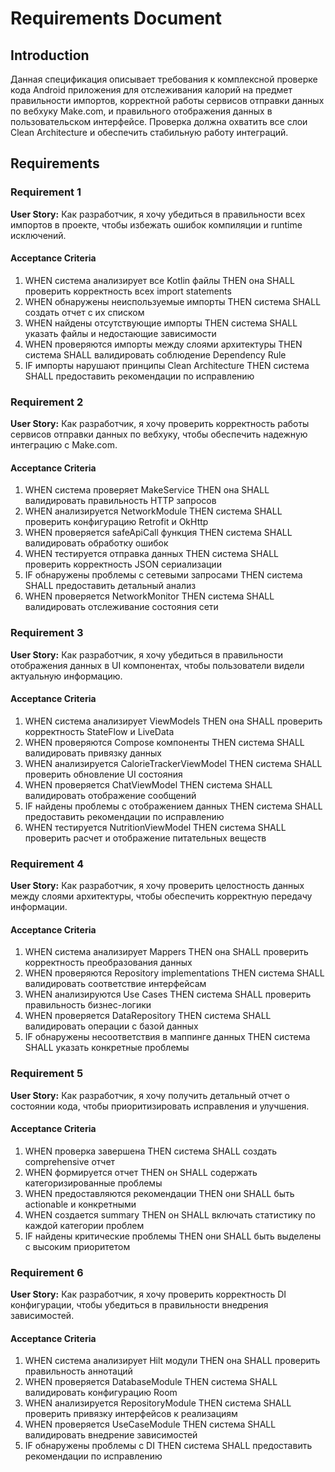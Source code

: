 # Requirements Document

## Introduction

Данная спецификация описывает требования к комплексной проверке кода Android приложения для отслеживания калорий на предмет правильности импортов, корректной работы сервисов отправки данных по вебхуку Make.com, и правильного отображения данных в пользовательском интерфейсе. Проверка должна охватить все слои Clean Architecture и обеспечить стабильную работу интеграций.

## Requirements

### Requirement 1

**User Story:** Как разработчик, я хочу убедиться в правильности всех импортов в проекте, чтобы избежать ошибок компиляции и runtime исключений.

#### Acceptance Criteria

1. WHEN система анализирует все Kotlin файлы THEN она SHALL проверить корректность всех import statements
2. WHEN обнаружены неиспользуемые импорты THEN система SHALL создать отчет с их списком
3. WHEN найдены отсутствующие импорты THEN система SHALL указать файлы и недостающие зависимости
4. WHEN проверяются импорты между слоями архитектуры THEN система SHALL валидировать соблюдение Dependency Rule
5. IF импорты нарушают принципы Clean Architecture THEN система SHALL предоставить рекомендации по исправлению

### Requirement 2

**User Story:** Как разработчик, я хочу проверить корректность работы сервисов отправки данных по вебхуку, чтобы обеспечить надежную интеграцию с Make.com.

#### Acceptance Criteria

1. WHEN система проверяет MakeService THEN она SHALL валидировать правильность HTTP запросов
2. WHEN анализируется NetworkModule THEN система SHALL проверить конфигурацию Retrofit и OkHttp
3. WHEN проверяется safeApiCall функция THEN система SHALL валидировать обработку ошибок
4. WHEN тестируется отправка данных THEN система SHALL проверить корректность JSON сериализации
5. IF обнаружены проблемы с сетевыми запросами THEN система SHALL предоставить детальный анализ
6. WHEN проверяется NetworkMonitor THEN система SHALL валидировать отслеживание состояния сети

### Requirement 3

**User Story:** Как разработчик, я хочу убедиться в правильности отображения данных в UI компонентах, чтобы пользователи видели актуальную информацию.

#### Acceptance Criteria

1. WHEN система анализирует ViewModels THEN она SHALL проверить корректность StateFlow и LiveData
2. WHEN проверяются Compose компоненты THEN система SHALL валидировать привязку данных
3. WHEN анализируется CalorieTrackerViewModel THEN система SHALL проверить обновление UI состояния
4. WHEN проверяется ChatViewModel THEN система SHALL валидировать отображение сообщений
5. IF найдены проблемы с отображением данных THEN система SHALL предоставить рекомендации по исправлению
6. WHEN тестируется NutritionViewModel THEN система SHALL проверить расчет и отображение питательных веществ

### Requirement 4

**User Story:** Как разработчик, я хочу проверить целостность данных между слоями архитектуры, чтобы обеспечить корректную передачу информации.

#### Acceptance Criteria

1. WHEN система анализирует Mappers THEN она SHALL проверить корректность преобразования данных
2. WHEN проверяются Repository implementations THEN система SHALL валидировать соответствие интерфейсам
3. WHEN анализируются Use Cases THEN система SHALL проверить правильность бизнес-логики
4. WHEN проверяется DataRepository THEN система SHALL валидировать операции с базой данных
5. IF обнаружены несоответствия в маппинге данных THEN система SHALL указать конкретные проблемы

### Requirement 5

**User Story:** Как разработчик, я хочу получить детальный отчет о состоянии кода, чтобы приоритизировать исправления и улучшения.

#### Acceptance Criteria

1. WHEN проверка завершена THEN система SHALL создать comprehensive отчет
2. WHEN формируется отчет THEN он SHALL содержать категоризированные проблемы
3. WHEN предоставляются рекомендации THEN они SHALL быть actionable и конкретными
4. WHEN создается summary THEN он SHALL включать статистику по каждой категории проблем
5. IF найдены критические проблемы THEN они SHALL быть выделены с высоким приоритетом

### Requirement 6

**User Story:** Как разработчик, я хочу проверить корректность DI конфигурации, чтобы убедиться в правильности внедрения зависимостей.

#### Acceptance Criteria

1. WHEN система анализирует Hilt модули THEN она SHALL проверить правильность аннотаций
2. WHEN проверяется DatabaseModule THEN система SHALL валидировать конфигурацию Room
3. WHEN анализируется RepositoryModule THEN система SHALL проверить привязку интерфейсов к реализациям
4. WHEN проверяется UseCaseModule THEN система SHALL валидировать внедрение зависимостей
5. IF обнаружены проблемы с DI THEN система SHALL предоставить рекомендации по исправлению